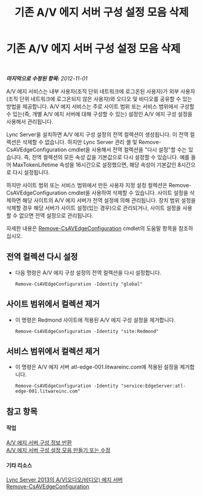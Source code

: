 ﻿---
title: 기존 A/V 에지 서버 구성 설정 모음 삭제
TOCTitle: 기존 A/V 에지 서버 구성 설정 모음 삭제
ms:assetid: 668d3613-e464-4b68-967a-cfff90b9ce4b
ms:mtpsurl: https://technet.microsoft.com/ko-kr/library/JJ688077(v=OCS.15)
ms:contentKeyID: 49885790
ms.date: 08/24/2015
mtps_version: v=OCS.15
ms.translationtype: HT
---

# 기존 A/V 에지 서버 구성 설정 모음 삭제

 

_**마지막으로 수정된 항목:** 2012-11-01_

A/V 에지 서비스는 내부 사용자(조직 단위 네트워크에 로그온된 사용자)가 외부 사용자(조직 단위 네트워크에 로그온되지 않은 사용자)와 오디오 및 비디오를 공유할 수 있는 방법을 제공합니다. A/V 에지 서비스는 주로 사이트 범위 또는 서비스 범위에서 구성할 수 있는(즉, 개별 A/V 에지 서버에 대해 구성할 수 있는) 설정인 A/V 에지 구성 설정을 사용해서 관리됩니다.

Lync Server을 설치하면 A/V 에지 구성 설정의 전역 컬렉션이 생성됩니다. 이 전역 컬렉션은 삭제할 수 없습니다. 하지만 Lync Server 관리 셸 및 Remove-CsAVEdgeConfiguration cmdlet을 사용해서 전역 컬렉션을 "다시 설정"할 수는 있습니다. 즉, 전역 컬렉션의 모든 속성 값을 기본값으로 다시 설정할 수 있습니다. 예를 들어 MaxTokenLifetime 속성을 16시간으로 설정했으면, 해당 속성이 기본값인 8시간으로 다시 설정됩니다.

하지만 사이트 범위 또는 서비스 범위에서 만든 사용자 지정 설정 컬렉션은 Remove-CsAVEdgeConfiguration cmdlet을 사용하여 삭제할 수 있습니다. 사이트 설정을 삭제하면 해당 사이트의 A/V 에지 서버가 전역 설정에 의해 관리됩니다. 장치 범위 설정을 삭제할 경우 해당 서버가 사이트 설정(있는 경우)으로 관리되거나, 사이트 설정을 사용할 수 없으면 전역 설정으로 관리됩니다.

자세한 내용은 [Remove-CsAVEdgeConfiguration](remove-csavedgeconfiguration.md) cmdlet의 도움말 항목을 참조하십시오.

## 전역 컬렉션 다시 설정

  - 다음 명령은 A/V 에지 구성 설정의 전역 컬렉션을 다시 설정합니다.
    
        Remove-CsAVEdgeConfiguration -Identity "global"

## 사이트 범위에서 컬렉션 제거

  - 이 명령은 Redmond 사이트에 적용된 A/V 에지 구성 설정을 제거합니다.
    
        Remove-CsAVEdgeConfiguration -Identity "site:Redmond"

## 서비스 범위에서 컬렉션 제거

  - 이 명령은 A/V 에지 서버 atl-edge-001.litwareinc.com에 적용된 설정을 제거합니다.
    
        Remove-CsAVEdgeConfiguration -Identity "service:EdgeServer:atl-edge-001.litwareinc.com"

## 참고 항목

#### 작업

[A/V 에지 서버 구성 정보 반환](lync-server-2013-return-a-v-edge-server-configuration-information.md)  
[A/V 에지 서버 구성 설정 모음 만들기 또는 수정](lync-server-2013-create-or-modify-a-collection-of-a-v-edge-server-configuration-settings.md)  

#### 기타 리소스

[Lync Server 2013의 A/V(오디오/비디오) 에지 서버](lync-server-2013-audio-video-a-v-edge-servers.md)  
[Remove-CsAVEdgeConfiguration](remove-csavedgeconfiguration.md)

